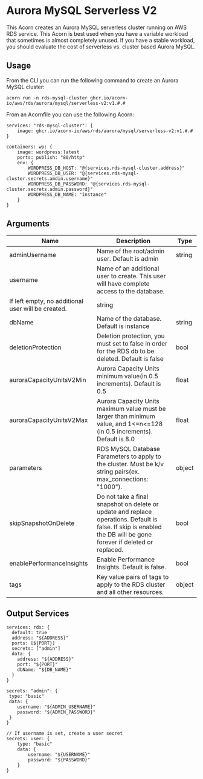 # Aurora MySQL Serverless V2

This Acorn creates an Aurora MySQL serverless cluster running on AWS RDS service. This Acorn is best used when you have a variable workload that sometimes is almost completely unused. If you have a stable workload, you should evaluate the cost of serverless vs. cluster based Aurora MySQL.

## Usage

From the CLI you can run the following command to create an Aurora MySQL cluster:

```shell
acorn run -n rds-mysql-cluster ghcr.io/acorn-io/aws/rds/aurora/mysql/serverless-v2:v1.#.#
```

From an Acornfile you can use the following Acorn:

```cue
services: "rds-mysql-cluster": {
    image: ghcr.io/acorn-io/aws/rds/aurora/mysql/serverless-v2:v1.#.#
}

containers: wp: {
    image: wordpress:latest
    ports: publish: "80/http"
    env: {
        WORDPRESS_DB_HOST: "@{services.rds-mysql-cluster.address}"
        WORDPRESS_DB_USER: "@{services.rds-mysql-cluster.secrets.amdin.username}"
        WORDPRESS_DB_PASSWORD: "@{services.rds-mysql-cluster.secrets.admin.password}"
        WORDPRESS_DB_NAME: "instance"
    }
}
```

## Arguments

| Name | Description | Type |
|------|-------------|------|
| adminUsername | Name of the root/admin user. Default is admin | string |
| username | Name of an additional user to create. This user will have complete access to the database.
If left empty, no additional user will be created. | string |
| dbName | Name of the database. Default is instance | string |
| deletionProtection | Deletion protection, you must set to false in order for the RDS db to be deleted. Default is false | bool |
| auroraCapacityUnitsV2Min | Aurora Capacity Units minimum value(in 0.5 increments). Default is 0.5 | float |
| auroraCapacityUnitsV2Max | Aurora Capacity Units maximum value must be larger than minimum value, and 1<=n<=128 (in 0.5 increments). Default is 8.0 | float |
| parameters | RDS MySQL Database Parameters to apply to the cluster. Must be k/v string pairs(ex. max_connections: "1000"). | object |
| skipSnapshotOnDelete | Do not take a final snapshot on delete or update and replace operations. Default is false. If skip is enabled the DB will be gone forever if deleted or replaced. | bool |
| enablePerformanceInsights | Enable Performance Insights. Default is false. | bool |
| tags | Key value pairs of tags to apply to the RDS cluster and all other resources. | object |

## Output Services

```cue
services: rds: {
  default: true
  address: "${ADDRESS}"
  ports: [${PORT}]
  secrets: ["admin"]
  data: {
    address: "${ADDRESS}"
    port: "${PORT}"
    dbName: "${DB_NAME}"
  }
}

secrets: "admin": {
 type: "basic"
 data: {
    username: "${ADMIN_USERNAME}"
    password: "${ADMIN_PASSWORD}"
 }
}

// If username is set, create a user secret
secrets: user: {
    type: "basic"
    data: {
        username: "${USERNAME}"
        password: "${PASSWORD}"
    }
}
```
